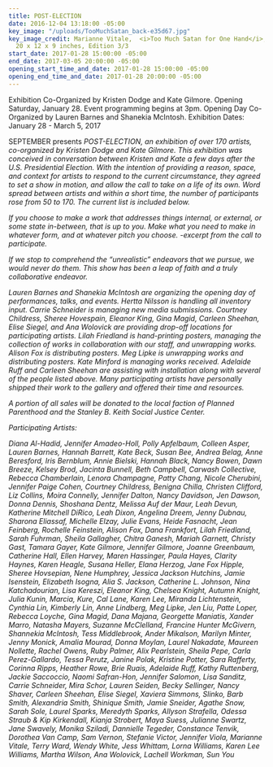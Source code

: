 ```yaml
---
title: POST-ELECTION
date: 2016-12-04 13:18:00 -05:00
key_image: "/uploads/TooMuchSatan_back-e35d67.jpg"
key_image_credit: Marianne Vitale,  <i>Too Much Satan for One Hand</i>, 2016, Bronze,
  20 x 12 x 9 inches, Edition 3/3
start_date: 2017-01-28 15:00:00 -05:00
end_date: 2017-03-05 20:00:00 -05:00
opening_start_time_and_date: 2017-01-28 15:00:00 -05:00
opening_end_time_and_date: 2017-01-28 20:00:00 -05:00
---
```


Exhibition Co-Organized by Kristen Dodge and Kate Gilmore. Opening Saturday, January 28. Event programming begins at 3pm. Opening Day Co-Organized by Lauren Barnes and Shanekia McIntosh.
Exhibition Dates: January 28 - March 5, 2017

SEPTEMBER presents <i>POST-ELECTION<i>, an exhibition of over 170 artists, co-organized by Kristen Dodge and Kate Gilmore. This exhibition was conceived in conversation between Kristen and Kate a few days after the U.S. Presidential Election. With the intention of providing a reason, space, and context for artists to respond to the current circumstance, they agreed to set a show in motion, and allow the call to take on a life of its own. Word spread between artists and within a short time, the number of participants rose from 50 to 170. The current list is included below.

If you choose to make a work that addresses things internal, or external, or some state in-between, that is up to you. Make what you need to make in whatever form, and at whatever pitch you choose. -excerpt from the call to participate.

If we stop to comprehend the “unrealistic” endeavors that we pursue, we would never do them. This show has been a leap of faith and a truly collaborative endeavor.

Lauren Barnes and Shanekia McIntosh are organizing the opening day of performances, talks, and events. Hertta Nilsson is handling all inventory input. Carrie Schneider is managing new media submissions. Courtney Childress, Sheree Hovespain, Eleanor King, Gina Magid, Carleen Sheehan, Elise Siegel, and Ana Wolovick are providing drop-off locations for participating artists. Lilah Friedland is hand-printing posters, managing the collection of works in collaboration with our staff, and unwrapping works. Alison Fox is distributing posters. Meg Lipke is unwrapping works and distributing posters. Kate Minford is managing works received. Adelaide Ruff and Carleen Sheehan are assisting with installation along with several of the people listed above. Many participating artists have personally shipped their work to the gallery and offered their time and resources. 

A portion of all sales will be donated to the local faction of Planned Parenthood and the Stanley B. Keith Social Justice Center.

Participating Artists:

Diana Al-Hadid, Jennifer Amadeo-Holl, Polly Apfelbaum, Colleen Asper, Lauren Barnes, Hannah Barrett, Kate Beck, Susan Bee, Andrea Belag, Anne Beresford, Iris Bernblum, Annie Bielski, Hannah Black, Nancy Bowen, Dawn Breeze, Kelsey Brod, Jacinta Bunnell, Beth Campbell, Carwash Collective, Rebecca Chamberlain, Lenora Champagne, Patty Chang, Nicole Cherubini, Jennifer Paige Cohen, Courtney Childress, Benigna Chilla, Christen Clifford, Liz Collins, Moira Connelly, Jennifer Dalton, Nancy Davidson, Jen Dawson, Donna Dennis, Shoshana Dentz, Melissa Auf der Maur, Leah Devun, Katherine Mitchell DiRico, Leah Dixon, Angelina Dreem, Jenny Dubnau, Sharona Eliassaf, Michelle Elzay, Julie Evans, Heide Fasnacht, Jean Feinberg, Rochelle Feinstein, Alison Fox, Dana Frankfort, Lilah Friedland, Sarah Fuhrman, Sheila Gallagher, Chitra Ganesh, Mariah Garnett, Christy Gast, Tamara Gayer, Kate Gilmore, Jennifer Gilmore, Joanne  Greenbaum, Catherine Hall, Ellen Harvey, Maren Hassinger, Paula Hayes, Clarity Haynes, Karen Heagle, Susana Heller, Elana Herzog, Jane Fox Hipple, Sheree Hovsepian, Nene Humphrey, Jessica Jackson Hutchins, Jamie Isenstein, Elizabeth Isogna, Alia S. Jackson, Catherine L. Johnson, Nina Katchadourian, Lisa Kereszi, Eleanor King, Chelsea Knight, Autumn Knight, Julia Kunin, Marcia, Kure, Cal Lane, Karen Lee, Miranda Lichtenstein, Cynthia Lin, Kimberly Lin, Anne Lindberg, Meg Lipke, Jen Liu, Patte Loper, Rebecca Loyche, Gina Magid, Dana Majana, Georgette Maniatis, Xander Marro, Natasha Mayers, Suzanne McClelland, Francine Hunter McGivern, Shannekia McIntosh, Tess Middlebrook, Ander Mikalson, Marilyn Minter, Jenny Monick, Amalia Mourad, Donna Moylan, Laurel Nakadate, Maureen Nollette, Rachel Owens, Ruby Palmer, Alix Pearlstein, Sheila Pepe, Carla Perez-Gallardo, Tessa Perutz, Janine Polak, Kristine Potter, Sara Rafferty, Corinna Ripps, Heather Rowe, Brie Ruais, Adelaide Ruff, Kathy Ruttenberg, Jackie Saccoccio, Naomi Safran-Hon, Jennifer Salomon, Lisa Sanditz, Carrie Schneider, Mira Schor, Lauren Seiden, Becky Sellinger, Nancy Shaver, Carleen Sheehan, Elise Siegel, Xaviera Simmons, Slinko, Barb Smith, Alexandria Smith, Shinique Smith, Jamie Sneider, Agathe Snow, Sarah Sole, Laurel Sparks, Meredyth Sparks, Allyson Strafella, Odessa Straub & Kip Kirkendall, Kianja Strobert, Maya Suess, Julianne Swartz, Jane Swavely, Monika Sziladi, Dannielle Tegeder, Constance Tenvik, Dorothea Van Camp, Sam Vernon, Stefanie Victor, Jennifer Viola, Marianne Vitale, Terry Ward, Wendy White, Jess Whittam, Lorna Williams, Karen Lee Williams, Martha Wilson, Ana Wolovick, Lachell Workman, Sun You

